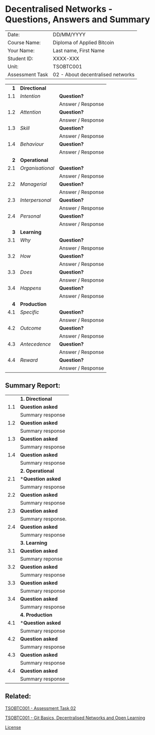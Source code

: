 # Decentralised Networks - Questions, Answers and Summary

|||
|:-----|:-----
|Date: | DD/MM/YYYY
|Course Name: | Diploma of Applied Bitcoin
|Your Name: | Last name, First Name
|Student ID: | XXXX-XXX
|Unit: | TSOBTC001
|Assessment Task | 02 - About decentralised networks


||||
|-----:|----|:-----
|**1**|**Directional**||
|1.1|_Intention_ | **Question?**
||| Answer / Response
|1.2|_Attention_ |**Question?**
||| Answer / Response
|1.3|_Skill_ |**Question?**
||| Answer / Response
|1.4|_Behaviour_ |**Question?**
||| Answer / Response
|**2**|**Operational**||
|2.1|_Organisational_ |**Question?**
||| Answer / Response
|2.2|_Managerial_ |**Question?**
||| Answer / Response
|2.3|_Interpersonal_ |**Question?**
||| Answer / Response
|2.4|_Personal_ |**Question?**
||| Answer / Response
|**3**|**Learning**||
|3.1|_Why_ |**Question?**
||| Answer / Response
|3.2|_How_ |**Question?**
||| Answer / Response
|3.3|_Does_ |**Question?**
||| Answer / Response
|3.4|_Happens_ |**Question?**
||| Answer / Response
|**4**|**Production**||
|4.1|_Specific_ |**Question?**
||| Answer / Response
|4.2|_Outcome_ |**Question?**
||| Answer / Response
|4.3|_Antecedence_ |**Question?**
||| Answer / Response
|4.4|_Reward_ |**Question?**
||| Answer / Response

## Summary Report:
|||
|:---|:--
||**1. Directional**
1.1|**Question asked**
||Summary response
1.2|**Question asked**
||Summary response
1.3|**Question asked**
||Summary response
1.4|**Question asked**
||Summary response
||**2. Operational**
2.1|***Question asked**
||Summary response
2.2|**Question asked**
||Summary response
2.3|**Question asked**
||Summary response.
2.4|**Question asked**
||Summary response
||**3. Learning**
3.1|**Question asked**
||Summary reponse
3.2|**Question asked**
||Summary response
3.3|**Question asked**
||Summary response
3.4|**Question asked**
||Summary response
||**4. Production**
4.1|***Question asked**
||Summary response
4.2|**Question asked**
||Summary response
4.3|**Question asked**
||Summary response
4.4|**Question asked**
||Summary response


## Related:
[TSOBTC001 - Assessment Task 02](/Assessment-Tasks/TSOBTC001-Assessment-Tasks-02.md)


[TSOBTC001 - Git Basics, Decentralised Networks and Open Learning](/Units-of-Competency/TSOBTC001-Git-Basics-Open-Learning.md)

[License](/LICENSE)
